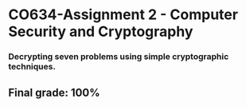 # CO634-Assignment 2 - Computer Security and Cryptography

### Decrypting seven problems using simple cryptographic techniques.

## Final grade: 100%

